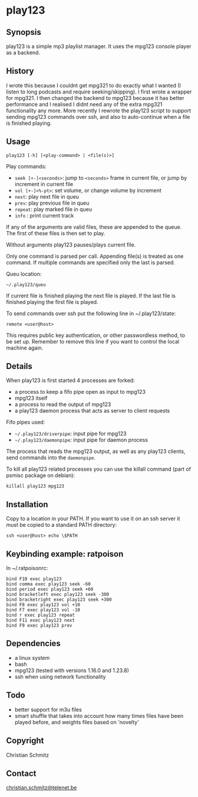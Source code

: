 # play123

## Synopsis

play123 is a simple mp3 playlist manager. It uses the mpg123 console player as a backend.

## History 

I wrote this because I couldnt get mpg321 to do exactly what I wanted (I listen to long podcasts and require seeking/skipping). I first wrote a wrapper for mpg321. I then changed the backend to mpg123 because it has better performance and I realised I didnt need any of the extra mpg321 functionality any more. More recently I rewrote the play123 script to support sending mpg123 commands over ssh, and also to auto-continue when a file is finished playing.

## Usage

```
play123 [-h] [<play-command> | <file(s)>]
```

Play commands:
* `seek [+-]<seconds>`: jump to `<seconds>` frame in current file, or jump by increment in current file
* `vol [+-]<%-pt>`: set volume, or change volume by increment
* `next`: play next file in queu
* `prev`: play previous file in queu
* `repeat`: play marked file in queu
* `info` : print current track

If any of the arguments are valid files, these are appended to the queue. The first of these files is then set to play.

Without arguments play123 pauses/plays current file.

Only one command is parsed per call. Appending file(s) is treated as one command. If multiple commands are specified only the last is parsed.

Queu location:
```
~/.play123/queu
```

If current file is finished playing the next file is played. If the last file is finished playing the first file is played.

To send commands over ssh put the following line in ~/.play123/state:
```
remote <user@host>
```
This requires public key authentication, or other passwordless method, to be set up. Remember to remove this line if you want to control the local machine again.

## Details

When play123 is first started 4 processes are forked:
* a process to keep a fifo pipe open as input to mpg123
* mpg123 itself
* a process to read the output of mpg123
* a play123 daemon process that acts as server to client requests

Fifo pipes used:
* `~/.play123/driverpipe`: input pipe for mpg123
* `~/.play123/daemonpipe`: input pipe for daemon process

The process that reads the mpg123 output, as well as any play123 clients, send commands into the `daemonpipe`.

To kill all play123 related processes you can use the killall command (part of psmisc package on debian):
```
killall play123 mpg123
```

## Installation

Copy to a location in your PATH. If you want to use it on an ssh server it must be copied to a standard PATH directory:
```
ssh <user@host> echo \$PATH
```

## Keybinding example: ratpoison

In ~/.ratpoisonrc:
```
bind F10 exec play123
bind comma exec play123 seek -60
bind period exec play123 seek +60
bind bracketleft exec play123 seek -300
bind bracketright exec play123 seek +300
bind F8 exec play123 vol +10
bind F7 exec play123 vol -10
bind r exec play123 repeat
bind F11 exec play123 next
bind F9 exec play123 prev
```

## Dependencies

* a linux system
* bash
* mpg123 (tested with versions 1.16.0 and 1.23.8)
* ssh when using network functionality

## Todo

* better support for m3u files
* smart shuffle that takes into account how many times files have been played before, and weights files based on 'novelty' 

## Copyright

Christian Schmitz

## Contact

christian.schmitz@telenet.be
